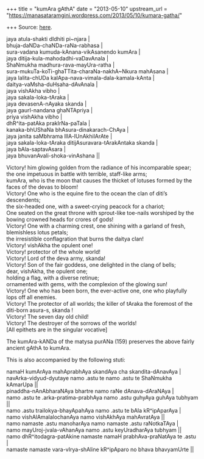 +++
title = "kumAra gAthA"
date = "2013-05-10"
upstream_url = "https://manasataramgini.wordpress.com/2013/05/10/kumara-gatha/"

+++
Source: [here](https://manasataramgini.wordpress.com/2013/05/10/kumara-gatha/).

jaya atula-shakti dIdhiti pi\~njara \|  
bhuja-daNDa-chaNDa-raNa-rabhasa \|  
sura-vadana kumuda-kAnana-vikAsanendo kumAra \|  
jaya ditija-kula-mahodadhi-vaDavAnala \|  
ShaNmukha madhura-rava-mayUra-ratha \|  
sura-mukuTa-koTi-ghaTTita-charaNa-nakhA\~Nkura mahAsana \|  
jaya lalita-chUDa kalApa-nava-vimala-dala-kamala-kAnta \|  
daitya-vaMsha-duHsaha-dAvAnala \|  
jaya vishAkha vibho \|  
jaya sakala-loka-tAraka \|  
jaya devasenA-nAyaka skanda \|  
jaya gaurI-nandana ghaNTApriya \|  
priya vishAkha vibho \|  
dhR^ita-patAka prakIrNa-paTala \|  
kanaka-bhUShaNa bhAsura-dinakarach-ChAya \|  
jaya janita saMbhrama lIlA-lUnAkhilArAte \|  
jaya sakala-loka-tAraka ditijAsuravara-tArakAntaka skanda \|  
jaya bAla-saptavAsara \|  
jaya bhuvanAvali-shoka-vinAshana \|\|

Victory! him glowing golden from the radiance of his incomparable
spear;  
the one impetuous in battle with terrible, staff-like arms;  
kumAra, who is the moon that causes the thicket of lotuses formed by the
faces of the devas to bloom!  
Victory! One who is the equine fire to the ocean the clan of diti’s
descendents;  
the six-headed one, with a sweet-crying peacock for a chariot;  
One seated on the great throne with sprout-like toe-nails worshiped by
the bowing crowned heads for crores of gods!  
Victory! One with a charming crest, one shining with a garland of fresh,
blemishless lotus petals;  
the irresistible conflagration that burns the daitya clan!  
Victory! vishAkha the opulent one!  
Victory! protector of the whole world!  
Victory! Lord of the deva army, skanda!  
Victory! Son of the fair goddess, one delighted in the clang of bells;  
dear, vishAkha, the opulent one;  
holding a flag, with a diverse retinue;  
ornamented with gems, with the complexion of the glowing sun!  
Victory! One who has been born, the ever-active one, one who playfully
lops off all enemies.  
Victory! The protector of all worlds; the killer of tAraka the foremost
of the diti-born asura-s, skanda !  
Victory! The seven day old child!  
Victory! The destroyer of the sorrows of the worlds!  
\[All epithets are in the singular vocative\]

The kumAra-kANDa of the matysa purANa (159) preserves the above fairly
ancient gAthA to kumAra.

This is also accompanied by the following stuti:

namaH kumArAya mahAprabhAya skandAya cha skandita-dAnavAya \|  
navArka-vidyud-dyutaye namo .astu te namo .astu te ShaNmukha kAmarUpa
\|\|  
pinaddha-nAnAbharaNAya bhartre namo raNe dAnava-dAraNAya \|  
namo .astu te .arka-pratima-prabhAya namo .astu guhyAya guhAya tubhyam
\|\|  
namo .astu trailokya-bhayApahAya namo .astu te bAla kR^ipAparAya \|  
namo vishAlAmalalochanAya namo vishAkhAya mahAvratAya \|\|  
namo namaste .astu manoharAya namo namaste .astu raNotkaTAya \|  
namo mayUroj-jvala-vAhanAya namo .astu keyUradharAya tubhyam \|\|  
namo dhR^itodagra-patAkine namaste namaH prabhAva-praNatAya te .astu
\|  
namaste namaste vara-vIrya-shAline kR^ipAparo no bhava bhavyamUrte \|\|

